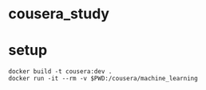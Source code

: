 # cousera_study

# setup
```
docker build -t cousera:dev .
docker run -it --rm -v $PWD:/cousera/machine_learning
```